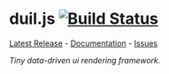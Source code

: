 # duil.js [![Build Status](https://travis-ci.org/metaist/duil.js.svg?branch=master)](https://travis-ci.org/metaist/duil.js)
[Latest Release] - [Documentation] - [Issues]

_Tiny data-driven ui rendering framework._

[Latest Release]: https://github.com/metaist/duil.js/releases/latest
[Documentation]: https://github.com/metaist/duil.js/wiki
[Issues]: https://github.com/metaist/duil.js/issues
